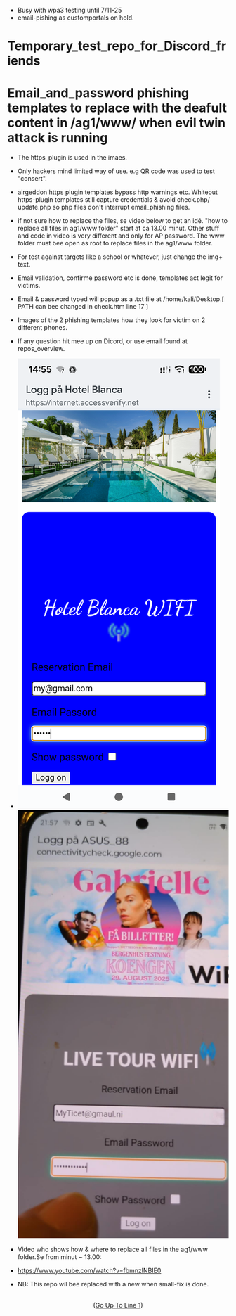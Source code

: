 - Busy with wpa3 testing until 7/11-25 <a id="top"></a>
- email-pishing as customportals on hold.
# Temporary_test_repo_for_Discord_friends
# Email_and_password phishing templates to replace  with the deafult content in /ag1/www/ when evil twin attack is running
- The https_plugin is used in the imaes.
- Only hackers mind limited way of use.
  e.g  QR code was used to test "consert".
- airgeddon https plugin templates bypass http warnings etc. Whiteout https-plugin templates still capture credentials & avoid check.php/ update.php  so php files don't interrupt email_phishing files.
- if not sure how to replace the files, se video below to get an idé.
"how to replace all files in ag1/www folder" start at ca 13.00 minut. Other stuff and code in video is very different and only for AP password.
 The www folder must bee open as root to replace files in the ag1/www folder.
- For test against targets like a school or whatever, just change the img+ text.
- Email validation, confirme password etc is done, templates act legit for victims.
- Email & password typed will popup as a  .txt file at /home/kali/Desktop.[ PATH can bee changed in check.htm line 17 ]
- Images of the 2 phishing templates how they look for victim on 2 different phones.
- If any question hit mee up on Dicord, or use email found at repos_overview.
- ![Hotel Image](Screenshot_20251018-145557.png)   ![Concert Image](concert.jpeg)

 - Video who shows how & where to replace all files in the ag1/www folder.Se from minut ~ 13.00:
- https://www.youtube.com/watch?v=fbmnzlNBIE0
- NB: This repo wil bee replaced with a new when small-fix is done.
<br><br>
<p align="center">(<a href="#top" >Go Up To Line 1</a>)</p>

